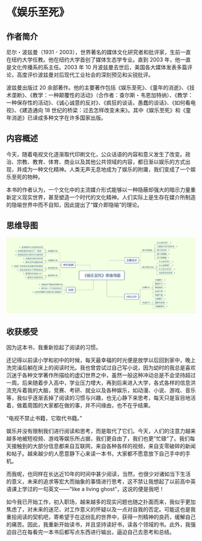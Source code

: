# 《娱乐至死》

## 作者简介

尼尔・波兹曼（1931 - 2003），世界著名的媒体文化研究者和批评家，生前一直在纽约大学任教。他在纽约大学首创了媒体生态学专业。直到 2003 年，他一直是文化传播系的系主任。2003 年 10 月波兹曼去世后，美国各大媒体发表多篇评论，高度评价波兹曼对后现代工业社会的深刻预见和尖锐批评。

波兹曼出版过 20 余部著作。他的主要著作包括《娱乐至死》、《童年的消逝》、《技术垄断》、《教学：一种颠覆性的活动》（合作者：查尔斯・韦恩加特纳）、《教学：一种保存性的活动》、《诚心诚意的反对》、《疯狂的谈话，愚蠢的谈话》、《如何看电视》、《建造通向 18 世纪的桥梁：过去怎样改变未来》。其中《娱乐至死》和《童年消逝》已译成多种文字在许多国家出版。

## 内容概述

今天，随着电视文化逐渐取代印刷文化，公众话语的内容和意义发生了改变。政治、宗教、教育、体育、商业以及其他公共领域的内容，都日渐以娱乐的方式出现，并成为一种文化精神。人类无声无息地成为了娱乐的附庸，我们变成了一个娱乐至死的物种。

本书的作者认为，一个文化中的主流媒介形式能够以一种隐蔽却强大的暗示力量重新定义现实世界，甚至塑造一个时代的文化精神。人们实际上是生存在媒介所制造的隐喻世界中而不自知，因此提出了“媒介即隐喻”的理论。

## 思维导图

![Snipaste_2024-05-16_23-49-38](images/Snipaste_2024-05-16_23-49-38.png)

## 收获感受

因为这本书，我重新拾起了阅读的习惯。

还记得以前读小学和初中的时候，每天最幸福的时光便是放学以后回到家中，晚上洗完澡后躺在床上的阅读时光。我也曾尝试过自己写小说，因为幼时的我总是喜欢沉迷于各种文学著作所描绘的虚幻世界之中，虽然一般这种冲动总是不会坚持超过一周。后来随着步入高中，学业压力增大，再到后来进入大学，各式各样的信息洪流充斥着我的大脑，竞赛、考研、就业以及各种娱乐，如动漫、小说、游戏、音乐等，我似乎逐渐丢掉了阅读的习惯与兴趣，也无心静下来思考，每天只是盲目地活着，做着周围的大家都在做的事，并不问缘由，也不在乎结果。

“电视不禁止书籍，它取代书籍。”

娱乐并没有限制我们进行阅读和思考，而是取代了它们。今天，人们的注意力越来越多地被短视频、游戏等娱乐所占据，我们更自由了，我们也更“忙碌”了。我们每天接触到的大部分信息都来自互联网，来自各种各样的视频，来自支零破碎的新闻和帖子。越来越少的人愿意静下心来读一本书，大家都不愿意放下自己手中的手机。

而我呢，也同样在长达近10年的时间中甚少阅读，当然，也很少对诸如当下生活的意义，未来的追求等宏大而抽象的事情进行思考，这不禁让我想起了以前高中英语课上学过的一句英文——“like a living ghost”，这说的便是我吧！

如今我已开始工作，初入职场，越来越多的现实问题也随之扑面而来，我似乎更加焦虑了，对未来的迷茫、对工作意义的怀疑以及一点对自我的否定。可能这也是我重拾阅读的契机吧，寄希望于在这纷乱的世界中，获得一剂精神的良药，缓解自己的痛苦。因此，我重新开始读书，并且坚持读好书，读各个领域的书。此外，我强迫自己在每看完一本书后都写点东西进行输出，逼迫自己去思考和总结。